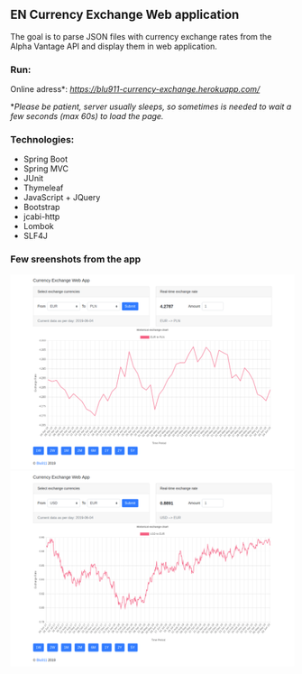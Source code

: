 ## EN Currency Exchange Web application
The goal is to parse JSON files with currency exchange rates from the Alpha Vantage API and display them in web application.

### Run:
Online adress*: *https://blu911-currency-exchange.herokuapp.com/*

**Please be patient, server usually sleeps, so sometimes is needed to wait a few seconds (max 60s) to load the page.*

### Technologies:
* Spring Boot
* Spring MVC
* JUnit
* Thymeleaf
* JavaScript + JQuery
* Bootstrap
* jcabi-http
* Lombok
* SLF4J

### Few sreenshots from the app

![EUR_PLN](screens/currency1.png)
![USD_EUR](screens/currency2.png)

